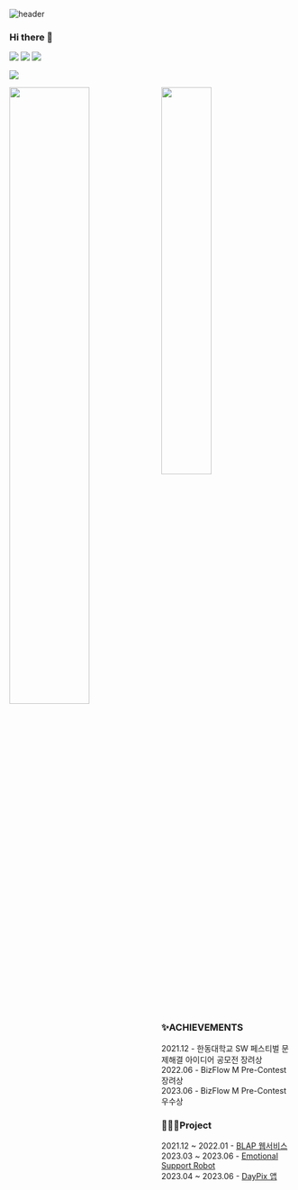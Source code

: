 ![header](https://capsule-render.vercel.app/api?type=waving&color=FF6384&height=300&section=header&text=Yewon%20Kim&fontSize=90) 

### Hi there 👋

<a href="https://ywdevel0per.tistory.com/"><img src="https://img.shields.io/badge/BLOG-000000?style=flat-square&logo=Tistory&logoColor=white"/></a> <a href="https://www.instagram.com/noweymik._/"><img src="https://img.shields.io/badge/noweymik-E4405F?style=flat-square&logo=Instagram&logoColor=white"/></a> <img src="https://img.shields.io/badge/noweymik01@gmail.com-EA4335?style=flat-square&logo=Gmail&logoColor=white"/>

<!-- 
### 🙂ABOUT ME
- Handong Global University 20 
- Major in Artificial Intelligence, Computer Science Engineering
-->
<a href="https://hits.seeyoufarm.com"><img src="https://hits.seeyoufarm.com/api/count/incr/badge.svg?url=https%3A%2F%2Fgithub.com%2Fnoweymik&count_bg=%23F5CCFF&title_bg=%23535353&icon=&icon_color=%23E7E7E7&title=hits&edge_flat=false"/></a>
<div>
 <img src="https://github-readme-stats.vercel.app/api?username=noweymik&show_icons=true&theme=radical&count_private=true&hide_border=true" align="left" style="width: 53%" />
  <img src="https://github-readme-stats.vercel.app/api/top-langs/?username=noweymik&exclude_repo=merge_game&layout=compact&theme=radical" style="width: 42%"/>
</div>

### ✨ACHIEVEMENTS
2021.12 - 한동대학교 SW 페스티벌 문제해결 아이디어 공모전 장려상 <br>
2022.06 - BizFlow M Pre-Contest 장려상 <br>
2023.06 - BizFlow M Pre-Contest 우수상 <br>

### 👩🏻‍💻Project
2021.12 ~ 2022.01 - [BLAP 웹서비스](https://github.com/noweymik/BLAP) <br>
2023.03 ~ 2023.06 - [Emotional Support Robot](https://github.com/noweymik/HCI_PiboRobot) <br>
2023.04 ~ 2023.06 - [DayPix 앱](https://github.com/noweymik/DayPix) <br>

